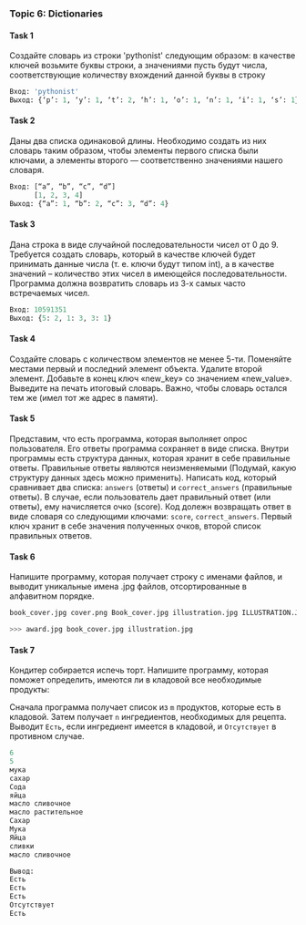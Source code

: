 ### Topic 6: Dictionaries

#### Task 1
Создайте словарь из строки 'pythonist' следующим образом: в качестве ключей 
возьмите буквы строки, а значениями пусть будут числа, соответствующие количеству 
вхождений данной буквы в строку
```python
Вход: 'pythonist'
Выход: {‘p’: 1, ‘y’: 1, ‘t’: 2, ‘h’: 1, ‘o’: 1, ‘n’: 1, ‘i’: 1, ‘s’: 1}
```

#### Task 2
Даны два списка одинаковой длины. Необходимо создать из них словарь таким 
образом, чтобы элементы первого списка были ключами, а элементы второго — соответственно 
значениями нашего словаря.
```python
Вход: [“a”, “b”, “c”, “d”]
      [1, 2, 3, 4]
Выход: {“a”: 1, “b”: 2, “c”: 3, “d”: 4}
```

#### Task 3
Дана строка в виде случайной последовательности чисел от 0 до 9. 
Требуется создать словарь, который в качестве ключей будет принимать данные числа (т. е. 
ключи будут типом int), а в качестве значений – количество этих чисел в имеющейся 
последовательности. Программа должна возвратить словарь из 3-х самых часто встречаемых 
чисел.
```python
Вход: 10591351
Выход: {5: 2, 1: 3, 3: 1}
```
 #### Task 4
Создайте словарь с количеством элементов не менее 5-ти. Поменяйте местами 
первый и последний элемент объекта. Удалите второй элемент. Добавьте в конец ключ «new_key» 
со значением «new_value». Выведите на печать итоговый словарь. Важно, чтобы словарь остался 
тем же (имел тот же адрес в памяти).

#### Task 5
Представим, что есть программа, которая выполняет опрос пользователя. Его 
ответы программа сохраняет в виде списка. Внутри программы есть структура данных, которая 
хранит в себе правильные ответы. Правильные ответы являются неизменяемыми (Подумай, 
какую структуру данных здесь можно применить). 
Написать код, который сравнивает два списка: `answers` (ответы) и `correct_answers` (правильные 
ответы). В случае, если пользователь дает правильный ответ (или ответы), ему начисляется очко 
(score). Код долежн возвращать ответ в виде словаря со следующими ключами: `score`, 
`correct_answers`. Первый ключ хранит в себе значения полученных очков, второй список 
правильных ответов.

#### Task 6

Напишите программу, которая получает строку с именами файлов, и выводит уникальные имена .jpg файлов,
отсортированные в алфавитном порядке.

```python
book_cover.jpg cover.png Book_cover.jpg illustration.jpg ILLUSTRATION.JPG my_cover.png photo.gif award.jpg Award.jpg award.JPG

>>> award.jpg book_cover.jpg illustration.jpg
```

#### Task 7 
Кондитер собирается испечь торт.
Напишите программу, которая поможет определить, имеются ли в кладовой все необходимые продукты:

Сначала программа получает список из `m` продуктов, которые есть в кладовой.
Затем получает `n` ингредиентов, необходимых для рецепта.
Выводит `Есть`, если ингредиент имеется в кладовой, и `Отсутствует` в противном случае.

```python
6
5
мука
сахар
Сода
яйца
масло сливочное
масло растительное
Сахар
Мука
Яйца
сливки
масло сливочное

Вывод:
Есть
Есть
Есть
Отсутствует
Есть
```

